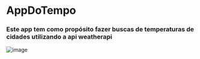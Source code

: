 # AppDoTempo

<h3>Este app tem como propósito fazer buscas de temperaturas de cidades utilizando a api weatherapi</h3>

![image](https://user-images.githubusercontent.com/86118346/158600441-8ea3eedb-e278-4664-bed7-7d5b77d67c42.png)
